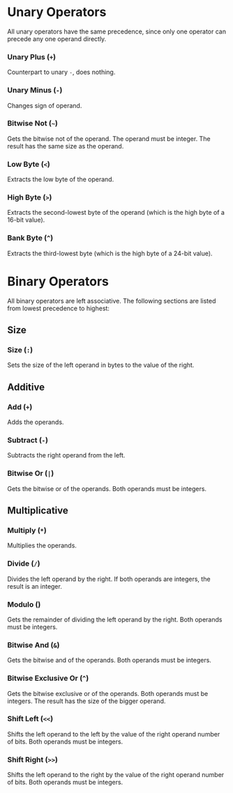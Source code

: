# Unary Operators

All unary operators have the same precedence, since only one operator can precede any one operand directly.

### Unary Plus (`+`)

Counterpart to unary `-`, does nothing.

### Unary Minus (`-`)

Changes sign of operand.

### Bitwise Not (`~`)

Gets the bitwise not of the operand. The operand must be integer. The result has the same size as the operand.

### Low Byte (`<`)

Extracts the low byte of the operand.

### High Byte (`>`)

Extracts the second-lowest byte of the operand (which is the high byte of a 16-bit value).

### Bank Byte (`^`)

Extracts the third-lowest byte (which is the high byte of a 24-bit value).


# Binary Operators

All binary operators are left associative. The following sections are listed from lowest precedence to highest:

## Size

### Size (`:`)

Sets the size of the left operand in bytes to the value of the right.


## Additive

### Add (`+`)

Adds the operands.

### Subtract (`-`)

Subtracts the right operand from the left.

### Bitwise Or (`|`)

Gets the bitwise or of the operands. Both operands must be integers.


## Multiplicative

### Multiply (`*`)

Multiplies the operands.

### Divide (`/`)

Divides the left operand by the right. If both operands are integers, the result is an integer.

### Modulo ()

Gets the remainder of dividing the left operand by the right. Both operands must be integers.

### Bitwise And (`&`)

Gets the bitwise and of the operands. Both operands must be integers.

### Bitwise Exclusive Or (`^`)

Gets the bitwise exclusive or of the operands. Both operands must be integers. The result has the size of the bigger operand.

### Shift Left (`<<`)

Shifts the left operand to the left by the value of the right operand number of bits. Both operands must be integers.

### Shift Right (`>>`)

Shifts the left operand to the right by the value of the right operand number of bits. Both operands must be integers.

